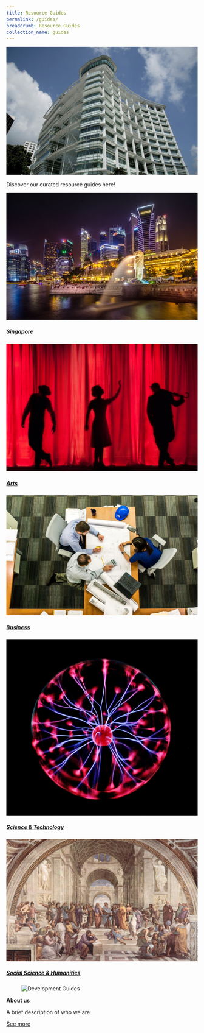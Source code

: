```yaml
---
title: Resource Guides
permalink: /guides/
breadcrumb: Resource Guides
collection_name: guides
---
```

![Resource Guides](\images\about-us\National-Collection-v2.jpg)

Discover our curated resource guides here!

<div>
	<div class="row is-multiline">
		<div class="col is-half-tablet padding--bottom--lg">
			<a href="/guides/singapore/people/" class="project-link">
				<img src="/images/category/singapore.jpg" alt="Singapore" class="project-image">
			<div class="project-card">
				<h5><b>Singapore</b></h5>
			</div>
			</a>
		</div>
		<div class="col is-half-tablet padding--bottom--lg">
			<a href="/guides/arts/visual-arts/" class="project-link">
				<img src="/images/category/performing-arts.jpg" alt="Arts" class="project-image">
			<div class="project-card">
				<div class="project-title">
					<h5><b>Arts</b></h5>
				</div>
			</div>
			</a>
		</div>
	</div>
</div>
<p><p>

<div>
	<div class="row is-multiline">
		<div class="col is-half-tablet padding--bottom--lg">
			<a href="/guides/business/management/" class="project-link">
				<img src="/images/category/management.jpg" alt="Business" class="project-image">
			<div class="project-card">
				<div class="project-title margin--bottom--xs">
					<h5><b>Business</b></h5>
				</div>
			</div>
			</a>
		</div>
		<div class="col is-half-tablet padding--bottom--lg">
			<a href="/guides/science-technology/physical-sciences/" class="project-link">
				<img src="/images/category/sci-tech.jpg" alt="Science & Technology" class="project-image">
			<div class="project-card">
				<div class="project-title margin--bottom--xs">
					<h5><b>Science & Technology</b></h5>
				</div>
			</div>
			</a>
		</div>
	</div>
</div>
<p><p>

<div>
	<div class="row is-multiline">
		<div class="col is-half-tablet padding--bottom--lg">
			<a href="/guides/socialsciences-humanities/history/" class="project-link">
				<img src="/images/category/humanities.jpg" alt="Social Sciences & Humanities" class="project-image">
			<div class="project-card">
					<h5><b>Social Science & Humanities</b></h5>	
			</div>
			</a>
		</div>
	</div>
	<div class="sgds-card-image">
	    <figure class="sgds-image is-16by9">
	        <img
	            alt="Development Guides"
	            src="https://via.placeholder.com/160x90/868e96/ffffff?text=Image"
	        />
	    </figure>
	</div>
	<div class="sgds-card-content">
	    <p><strong>About us</strong></p>
	    <p>A brief description of who we are</p>
	    <p>
	        <a href="#!">See more</a>
	    </p>
	</div>
</div>

<p><p>

